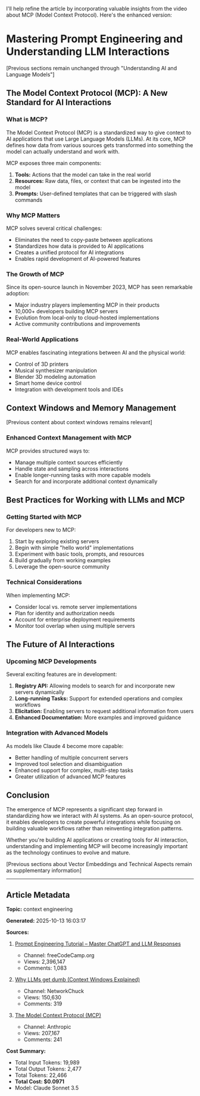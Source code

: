 I'll help refine the article by incorporating valuable insights from the video about MCP (Model Context Protocol). Here's the enhanced version:

# Mastering Prompt Engineering and Understanding LLM Interactions

[Previous sections remain unchanged through "Understanding AI and Language Models"]

## The Model Context Protocol (MCP): A New Standard for AI Interactions

### What is MCP?

The Model Context Protocol (MCP) is a standardized way to give context to AI applications that use Large Language Models (LLMs). At its core, MCP defines how data from various sources gets transformed into something the model can actually understand and work with.

MCP exposes three main components:
1. **Tools:** Actions that the model can take in the real world
2. **Resources:** Raw data, files, or context that can be ingested into the model
3. **Prompts:** User-defined templates that can be triggered with slash commands

### Why MCP Matters

MCP solves several critical challenges:
- Eliminates the need to copy-paste between applications
- Standardizes how data is provided to AI applications
- Creates a unified protocol for AI integrations
- Enables rapid development of AI-powered features

### The Growth of MCP

Since its open-source launch in November 2023, MCP has seen remarkable adoption:
- Major industry players implementing MCP in their products
- 10,000+ developers building MCP servers
- Evolution from local-only to cloud-hosted implementations
- Active community contributions and improvements

### Real-World Applications

MCP enables fascinating integrations between AI and the physical world:
- Control of 3D printers
- Musical synthesizer manipulation
- Blender 3D modeling automation
- Smart home device control
- Integration with development tools and IDEs

## Context Windows and Memory Management

[Previous content about context windows remains relevant]

### Enhanced Context Management with MCP

MCP provides structured ways to:
- Manage multiple context sources efficiently
- Handle state and sampling across interactions
- Enable longer-running tasks with more capable models
- Search for and incorporate additional context dynamically

## Best Practices for Working with LLMs and MCP

### Getting Started with MCP

For developers new to MCP:
1. Start by exploring existing servers
2. Begin with simple "hello world" implementations
3. Experiment with basic tools, prompts, and resources
4. Build gradually from working examples
5. Leverage the open-source community

### Technical Considerations

When implementing MCP:
- Consider local vs. remote server implementations
- Plan for identity and authorization needs
- Account for enterprise deployment requirements
- Monitor tool overlap when using multiple servers

## The Future of AI Interactions

### Upcoming MCP Developments

Several exciting features are in development:
1. **Registry API:** Allowing models to search for and incorporate new servers dynamically
2. **Long-running Tasks:** Support for extended operations and complex workflows
3. **Elicitation:** Enabling servers to request additional information from users
4. **Enhanced Documentation:** More examples and improved guidance

### Integration with Advanced Models

As models like Claude 4 become more capable:
- Better handling of multiple concurrent servers
- Improved tool selection and disambiguation
- Enhanced support for complex, multi-step tasks
- Greater utilization of advanced MCP features

## Conclusion

The emergence of MCP represents a significant step forward in standardizing how we interact with AI systems. As an open-source protocol, it enables developers to create powerful integrations while focusing on building valuable workflows rather than reinventing integration patterns.

Whether you're building AI applications or creating tools for AI interaction, understanding and implementing MCP will become increasingly important as the technology continues to evolve and mature.

[Previous sections about Vector Embeddings and Technical Aspects remain as supplementary information]

---

## Article Metadata

**Topic:** context engineering

**Generated:** 2025-10-13 16:03:17

**Sources:**

1. [Prompt Engineering Tutorial – Master ChatGPT and LLM Responses](https://www.youtube.com/watch?v=_ZvnD73m40o)
   - Channel: freeCodeCamp.org
   - Views: 2,396,147
   - Comments: 1,083

2. [Why LLMs get dumb (Context Windows Explained)](https://www.youtube.com/watch?v=TeQDr4DkLYo)
   - Channel: NetworkChuck
   - Views: 150,630
   - Comments: 319

3. [The Model Context Protocol (MCP)](https://www.youtube.com/watch?v=CQywdSdi5iA)
   - Channel: Anthropic
   - Views: 207,167
   - Comments: 241

**Cost Summary:**

- Total Input Tokens: 19,989
- Total Output Tokens: 2,477
- Total Tokens: 22,466
- **Total Cost: $0.0971**
- Model: Claude Sonnet 3.5

